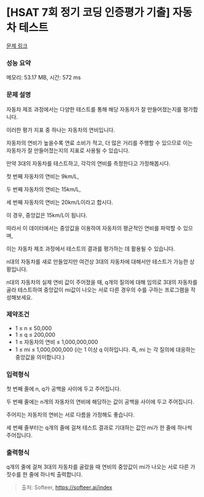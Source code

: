 # [HSAT 7회 정기 코딩 인증평가 기출] 자동차 테스트 

[문제 링크](https://softeer.ai/practice/6247) 

### 성능 요약

메모리: 53.17 MB, 시간: 572 ms

### 문제 설명
자동차 제조 과정에서는 다양한 테스트를 통해 해당 자동차가 잘 만들어졌는지를 평가합니다.

이러한 평가 지표 중 하나는 자동차의 연비입니다.

자동차의 연비가 높을수록 연료 소비가 적고, 더 많은 거리를 주행할 수 있으므로 이는 자동차가 잘 만들어졌는지의 지표로 사용될 수 있습니다.

만약 3대의 자동차를 테스트하고, 각각의 연비를 측정한다고 가정해봅시다.

첫 번째 자동차의 연비는 9km/L,

두 번째 자동차의 연비는 15km/L,

세 번째 자동차의 연비는 20km/L이라고 합시다.

이 경우, 중앙값은 15km/L이 됩니다.



따라서 이 데이터에서는 중앙값을 이용하여 자동차의 평균적인 연비를 파악할 수 있으며,

이는 자동차 제조 과정에서 테스트의 결과를 평가하는 데 활용될 수 있습니다.

n대의 자동차를 새로 만들었지만 여건상 3대의 자동차에 대해서만 테스트가 가능한 상황입니다.

n대의 자동차의 실제 연비 값이 주어졌을 때, q개의 질의에 대해 임의로 3대의 자동차를 골라 테스트하여 중앙값이 mi값이 나오는 서로 다른 경우의 수를 구하는 프로그램을 작성해보세요.

### 제약조건
* 1 ≤ n ≤ 50,000
* 1 ≤ q ≤ 200,000
* 1 ≤ 자동차의 연비 ≤ 1,000,000,000
* 1 ≤ mi ≤ 1,000,000,000 (i는 1 이상 q 이하입니다. 즉, mi 는 각 질의에 대응하는 중앙값을 의미합니다.)

### 입력형식
첫 번째 줄에 n, q가 공백을 사이에 두고 주어집니다.


두 번째 줄에는 n개의 자동차의 연비에 해당하는 값이 공백을 사이에 두고 주어집니다.

주어지는 자동차의 연비는 서로 다름을 가정해도 좋습니다.

세 번째 줄부터는 q개의 줄에 걸쳐 테스트 결과로 기대하는 값인 mi가 한 줄에 하나씩 주어집니다.

### 출력형식
q개의 줄에 걸쳐 3대의 자동차를 골랐을 때 연비의 중앙값이 mi가 나오는 서로 다른 가짓수를 한 줄에 하나씩 출력합니다.

> 출처: Softeer, https://softeer.ai/index
